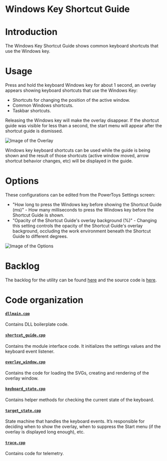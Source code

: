 # Windows Key Shortcut Guide

# Introduction
The Windows Key Shortcut Guide shows common keyboard shortcuts that use the Windows key.

# Usage
Press and hold the keyboard Windows key for about 1 second, an overlay appears showing keyboard shortcuts that use the Windows Key:
- Shortcuts for changing the position of the active window.
- Common Windows shortcuts.
- Taskbar shortcuts.

Releasing the Windows key will make the overlay disappear.  If the shortcut guide was visible for less than a second, the start menu will appear after the shortcut guide is dismissed.

![Image of the Overlay](/doc/images/shortcut_guide/usage.png)

Windows key keyboard shortcuts can be used while the guide is being shown and the result of those shortcuts (active window moved, arrow shortcut behavior changes, etc) will be displayed in the guide.

# Options
These configurations can be edited from the PowerToys Settings screen:
- "How long to press the Windows key before showing the Shortcut Guide (ms)" - How many milliseconds to press the Windows key before the Shortcut Guide is shown.
- "Opacity of the Shortcut Guide's overlay background (%)" - Changing this setting controls the opacity of the Shortcut Guide's overlay background, occluding the work environment beneath the Shortcut Guide to different degrees.

![Image of the Options](/doc/images/shortcut_guide/settings.png)

# Backlog
The backlog for the utility can be found [here](https://github.com/Microsoft/PowerToys/tree/master/doc/planning/ShortcutGuideBacklog.md) and the source code is [here](https://github.com/Microsoft/PowerToys/tree/master/src/modules/shortcut_guide).

# Code organization

#### [`dllmain.cpp`](./dllmain.cpp)
Contains DLL boilerplate code.

#### [`shortcut_guide.cpp`](./shortcut_guide.cpp)
Contains the module interface code. It initializes the settings values and the keyboard event listener.

#### [`overlay_window.cpp`](./overlay_window.cpp)
Contains the code for loading the SVGs, creating and rendering of the overlay window.

#### [`keyboard_state.cpp`](./keyboard_state.cpp)
Contains helper methods for checking the current state of the keyboard.

#### [`target_state.cpp`](./target_state.cpp)
State machine that handles the keyboard events. It’s responsible for deciding when to show the overlay, when to suppress the Start menu (if the overlay is displayed long enough), etc.

#### [`trace.cpp`](./trace.cpp)
Contains code for telemetry.
